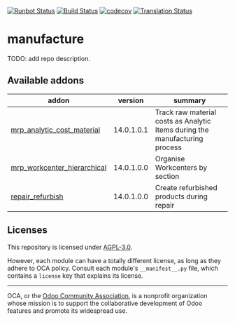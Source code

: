 [![Runbot Status](https://runbot.odoo-community.org/runbot/badge/flat/129/14.0.svg)](https://runbot.odoo-community.org/runbot/repo/github-com-oca-manufacture-129)
[![Build Status](https://travis-ci.com/OCA/manufacture.svg?branch=14.0)](https://travis-ci.com/OCA/manufacture)
[![codecov](https://codecov.io/gh/OCA/manufacture/branch/14.0/graph/badge.svg)](https://codecov.io/gh/OCA/manufacture)
[![Translation Status](https://translation.odoo-community.org/widgets/manufacture-14-0/-/svg-badge.svg)](https://translation.odoo-community.org/engage/manufacture-14-0/?utm_source=widget)

<!-- /!\ do not modify above this line -->

# manufacture

TODO: add repo description.

<!-- /!\ do not modify below this line -->

<!-- prettier-ignore-start -->

[//]: # (addons)

Available addons
----------------
addon | version | summary
--- | --- | ---
[mrp_analytic_cost_material](mrp_analytic_cost_material/) | 14.0.1.0.1 | Track raw material costs as Analytic Items during the manufacturing process
[mrp_workcenter_hierarchical](mrp_workcenter_hierarchical/) | 14.0.1.0.0 | Organise Workcenters by section
[repair_refurbish](repair_refurbish/) | 14.0.1.0.0 | Create refurbished products during repair

[//]: # (end addons)

<!-- prettier-ignore-end -->

## Licenses

This repository is licensed under [AGPL-3.0](LICENSE).

However, each module can have a totally different license, as long as they adhere to OCA
policy. Consult each module's `__manifest__.py` file, which contains a `license` key
that explains its license.

----

OCA, or the [Odoo Community Association](http://odoo-community.org/), is a nonprofit
organization whose mission is to support the collaborative development of Odoo features
and promote its widespread use.
